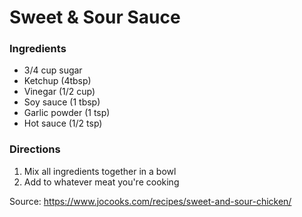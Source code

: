 # Sweet & Sour Sauce

### Ingredients

- 3/4 cup sugar
- Ketchup (4tbsp)
- Vinegar (1/2 cup)
- Soy sauce (1 tbsp)
- Garlic powder (1 tsp)
- Hot sauce (1/2 tsp)

### Directions

1. Mix all ingredients together in a bowl
2. Add to whatever meat you're cooking

Source: https://www.jocooks.com/recipes/sweet-and-sour-chicken/